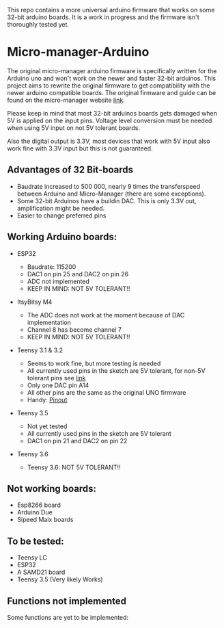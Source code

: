 This repo contains a more universal arduino firmware that works on some 32-bit arduino boards. It is a work in progress and the firmware isn't thoroughly tested yet. 

# Micro-manager-Arduino
The original micro-manager arduino firmware is specifically written for the Arduino uno and won't work on the newer and faster 32-bit arduinos. This project aims to rewrite the original firmware to get compatibility with the newer arduino compatible boards. The original firmware and guide can be found on the micro-manager website [link](https://micro-manager.org/wiki/Arduino).

Please keep in mind that most 32-bit arduinos boards gets damaged when 5V is applied on the input pins. 
Voltage level conversion must be needed when using 5V input on not 5V tolerant boards.

Also the digital output is 3.3V, most devices that work with 5V input also work fine with 3.3V input but this is not guaranteed.

## Advantages of 32 Bit-boards
* Baudrate increased to 500 000, nearly 9 times the transferspeed between Arduino and Micro-Manager (there are some exceptions).
* Some 32-bit Arduinos have a buildin DAC. This is only 3.3V out, amplification might be needed.
* Easier to change preferred pins

## Working Arduino boards:
* ESP32
  - Baudrate: 115200
  - DAC1 on pin 25 and DAC2 on pin 26
  - ADC not implemented
  - KEEP IN MIND: NOT 5V TOLERANT!!
  
* ItsyBitsy M4 
  - The ADC does not work at the moment because of DAC implementation
  - Channel 8 has become channel 7
  - KEEP IN MIND: NOT 5V TOLERANT!!
  
* Teensy 3.1 & 3.2
  - Seems to work fine, but more testing is needed
  - All currently used pins in the sketch are 5V tolerant, for non-5V tolerant pins see [link](https://www.pjrc.com/teensy/teensy31.html)
  - Only one DAC pin A14
  - All other pins are the same as the original UNO firmware
  - Handy: [Pinout](https://www.pjrc.com/teensy/card7a_rev1.png)

* Teensy 3.5
  - Not yet tested
  - All currently used pins in the sketch are 5V tolerant
  - DAC1 on pin 21 and DAC2 on pin 22

* Teensy 3.6
  - Teensy 3.6: NOT 5V TOLERANT!!

  
  
## Not working boards:
  - Esp8266 board
  - Arduino Due
  - Sipeed Maix boards

## To be tested:
 - Teensy LC
 - ESP32
 - A SAMD21 board
 - Teensy 3.5 (Very likely Works)

## Functions not implemented
Some functions are yet to be implemented:
